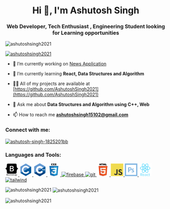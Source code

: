 <h1 align="center">Hi 👋, I'm Ashutosh Singh</h1>
<h3 align="center">Web Developer, Tech Enthusiast , Engineering Student looking for Learning opportunities</h3>

<p align="left"> <img src="https://komarev.com/ghpvc/?username=ashutoshsingh2021&label=Profile%20views&color=0e75b6&style=flat" alt="ashutoshsingh2021" /> </p>

<p align="left"> <a href="https://github.com/ryo-ma/github-profile-trophy"><img src="https://github-profile-trophy.vercel.app/?username=ashutoshsingh2021" alt="ashutoshsingh2021" /></a> </p>

- 🔭 I’m currently working on [News Application](https://github.com/AshutoshSingh2021/NewsMonkey)

- 🌱 I’m currently learning **React, Data Structures and Algorithm**

- 👨‍💻 All of my projects are available at [https://github.com/AshutoshSingh2021](https://github.com/AshutoshSingh2021)

- 💬 Ask me about **Data Structures and Algorithm using C++, Web**

- 📫 How to reach me **ashutoshsingh15102@gmail.com**

<h3 align="left">Connect with me:</h3>
<p align="left">
<a href="https://linkedin.com/in/ashutosh-singh-1825201bb" target="blank"><img align="center" src="https://raw.githubusercontent.com/rahuldkjain/github-profile-readme-generator/master/src/images/icons/Social/linked-in-alt.svg" alt="ashutosh-singh-1825201bb" height="30" width="40" /></a>
</p>

<h3 align="left">Languages and Tools:</h3>
<p align="left"> <a href="https://getbootstrap.com" target="_blank" rel="noreferrer"> <img src="https://raw.githubusercontent.com/devicons/devicon/master/icons/bootstrap/bootstrap-plain-wordmark.svg" alt="bootstrap" width="40" height="40"/> </a> <a href="https://www.cprogramming.com/" target="_blank" rel="noreferrer"> <img src="https://raw.githubusercontent.com/devicons/devicon/master/icons/c/c-original.svg" alt="c" width="40" height="40"/> </a> <a href="https://www.w3schools.com/cpp/" target="_blank" rel="noreferrer"> <img src="https://raw.githubusercontent.com/devicons/devicon/master/icons/cplusplus/cplusplus-original.svg" alt="cplusplus" width="40" height="40"/> </a> <a href="https://www.w3schools.com/css/" target="_blank" rel="noreferrer"> <img src="https://raw.githubusercontent.com/devicons/devicon/master/icons/css3/css3-original-wordmark.svg" alt="css3" width="40" height="40"/> </a> <a href="https://firebase.google.com/" target="_blank" rel="noreferrer"> <img src="https://www.vectorlogo.zone/logos/firebase/firebase-icon.svg" alt="firebase" width="40" height="40"/> </a> <a href="https://git-scm.com/" target="_blank" rel="noreferrer"> <img src="https://www.vectorlogo.zone/logos/git-scm/git-scm-icon.svg" alt="git" width="40" height="40"/> </a> <a href="https://www.w3.org/html/" target="_blank" rel="noreferrer"> <img src="https://raw.githubusercontent.com/devicons/devicon/master/icons/html5/html5-original-wordmark.svg" alt="html5" width="40" height="40"/> </a> <a href="https://developer.mozilla.org/en-US/docs/Web/JavaScript" target="_blank" rel="noreferrer"> <img src="https://raw.githubusercontent.com/devicons/devicon/master/icons/javascript/javascript-original.svg" alt="javascript" width="40" height="40"/> </a> <a href="https://www.photoshop.com/en" target="_blank" rel="noreferrer"> <img src="https://raw.githubusercontent.com/devicons/devicon/master/icons/photoshop/photoshop-line.svg" alt="photoshop" width="40" height="40"/> </a> <a href="https://reactjs.org/" target="_blank" rel="noreferrer"> <img src="https://raw.githubusercontent.com/devicons/devicon/master/icons/react/react-original-wordmark.svg" alt="react" width="40" height="40"/> </a> <a href="https://tailwindcss.com/" target="_blank" rel="noreferrer"> <img src="https://www.vectorlogo.zone/logos/tailwindcss/tailwindcss-icon.svg" alt="tailwind" width="40" height="40"/> </a> </p>

<p><img align="left" src="https://github-readme-stats.vercel.app/api/top-langs?username=ashutoshsingh2021&show_icons=true&locale=en&layout=compact" alt="ashutoshsingh2021" /></p>

<p>&nbsp;<img align="center" src="https://github-readme-stats.vercel.app/api?username=ashutoshsingh2021&show_icons=true&locale=en" alt="ashutoshsingh2021" /></p>

<p><img align="center" src="https://github-readme-streak-stats.herokuapp.com/?user=ashutoshsingh2021&" alt="ashutoshsingh2021" /></p>
